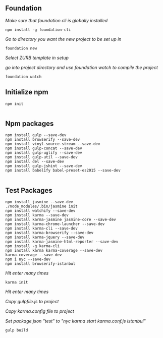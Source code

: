 ## Foundation

_Make sure that foundation cli is globally installed_

```
npm install -g foundation-cli
```

_Go to directory you want the new project to be set up in_

```
foundation new
```

_Select ZURB template in setup_

_go into project directory and use foundation watch to compile the project_

```
foundation watch
```


## Initialize npm
```
npm init
 
```

## Npm packages

```
npm install gulp --save-dev
npm install browserify --save-dev
npm install vinyl-source-stream --save-dev
npm install gulp-concat --save-dev
npm install gulp-uglify --save-dev
npm install gulp-util --save-dev
npm install del --save-dev
npm install gulp-jshint --save-dev
npm install babelify babel-preset-es2015 --save-dev
 
```

## Test Packages

```
npm install jasmine --save-dev
./node_modules/.bin/jasmine init
npm install watchify --save-dev
npm install karma --save-dev
npm install karma-jasmine jasmine-core --save-dev
npm install karma-chrome-launcher --save-dev
npm install karma-cli --save-dev
npm install karma-browserify --save-dev
npm install karma-jquery --save-dev
npm install karma-jasmine-html-reporter --save-dev
npm install -g karma-cli
npm install karma karma-coverage --save-dev
karma-coverage --save-dev
npm i nyc --save-dev
npm install browserify-istanbul
```
_Hit enter many times_
```
karma init
```
_Hit enter many times_

_Copy gulpfile.js to project_

_Copy karma.config file to project_ 

_Set package.json "test" to "nyc karma start karma.conf.js istanbul"_

```
gulp build
 
```

